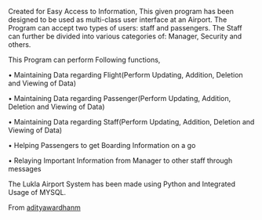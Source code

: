 Created for Easy Access to Information, This given program has been designed to be used as multi-class user interface at an Airport. The Program can accept two types of users: staff and passengers. The Staff can further be divided into various categories of: Manager, Security and others.

This Program can perform Following functions,

•	Maintaining Data regarding Flight(Perform Updating, Addition, Deletion and Viewing of Data)

•	Maintaining Data regarding Passenger(Perform Updating, Addition, Deletion and Viewing of Data)

•	Maintaining Data regarding Staff(Perform Updating, Addition, Deletion and Viewing of Data)

•	Helping Passengers to get Boarding Information on a go

•	Relaying Important Information from Manager to other staff through messages

The Lukla Airport System has been made using Python and Integrated Usage of MYSQL. 

From [adityawardhanm](https://github.com/adityawardhanm)
